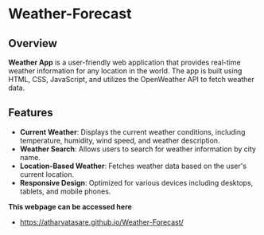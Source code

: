 # Weather-Forecast

## Overview

**Weather App** is a user-friendly web application that provides real-time weather information for any location in the world. The app is built using HTML, CSS, JavaScript, and utilizes the OpenWeather API to fetch weather data.

## Features

- **Current Weather**: Displays the current weather conditions, including temperature, humidity, wind speed, and weather description.
- **Weather Search**: Allows users to search for weather information by city name.
- **Location-Based Weather**: Fetches weather data based on the user's current location.
- **Responsive Design**: Optimized for various devices including desktops, tablets, and mobile phones.

**This webpage can be accessed here**
- https://atharvatasare.github.io/Weather-Forecast/

